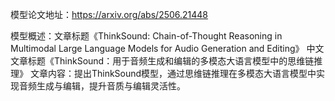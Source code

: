 模型论文地址：https://arxiv.org/abs/2506.21448

模型概述：文章标题《ThinkSound: Chain-of-Thought Reasoning in Multimodal Large Language Models for Audio Generation and Editing》
中文文章标题《ThinkSound：用于音频生成和编辑的多模态大语言模型中的思维链推理》
文章内容：提出ThinkSound模型，通过思维链推理在多模态大语言模型中实现音频生成与编辑，提升音质与编辑灵活性。
